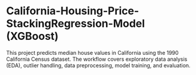 # California-Housing-Price-StackingRegression-Model (XGBoost) 
This project predicts median house values in California using the 1990 California Census dataset. The workflow covers exploratory data analysis (EDA), outlier handling, data preprocessing, model training, and evaluation.
